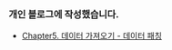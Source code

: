 ### 개인 블로그에 작성했습니다.

- [Chapter5. 데이터 가져오기 - 데이터 패칭](https://www.wooglim.dev/snippets/Next14-Learning-book-06)